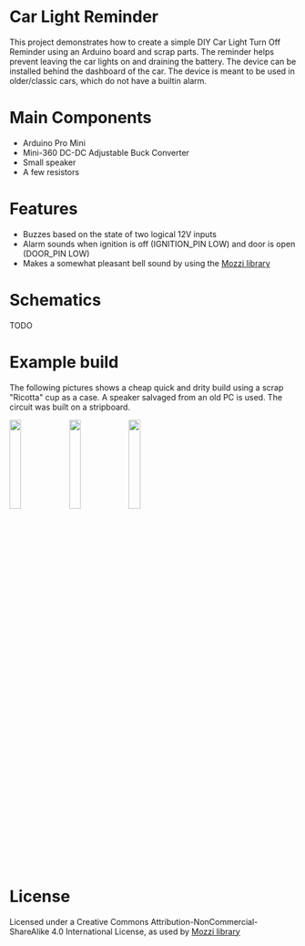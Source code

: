# Car Light Reminder
This project demonstrates how to create a simple DIY Car Light Turn Off Reminder using an Arduino board and scrap parts. The reminder helps prevent leaving the car lights on and draining the battery. The device can be installed behind the dashboard of the car. The device is meant to be used in older/classic cars, which do not have a builtin alarm.
# Main Components
- Arduino Pro Mini
- Mini-360 DC-DC Adjustable Buck Converter
- Small speaker
- A few resistors
# Features
- Buzzes based on the state of two logical 12V inputs
- Alarm sounds when ignition is off (IGNITION_PIN LOW) and door is open (DOOR_PIN LOW) 
- Makes a somewhat pleasant bell sound by using the [Mozzi library](https://github.com/sensorium/Mozzi) 
# Schematics
TODO
# Example build
The following pictures shows a cheap quick and drity build using a scrap "Ricotta" cup as a case. A speaker salvaged from an old PC is used. The circuit was built on a stripboard. 


<img src="https://github.com/he-leon/car-light-reminder/assets/22372029/8f4fd831-1296-47d2-a73b-7d6a12056398" width=20% height=20%>
<img src="https://github.com/he-leon/car-light-reminder/assets/22372029/af8670e5-908d-421c-9148-4a8423b006d2" width=20% height=20%>
<img src="https://github.com/he-leon/car-light-reminder/assets/22372029/1686e6d1-49d5-4839-aab4-7c8841654158" width=20% height=20%>


# License
Licensed under a Creative Commons Attribution-NonCommercial-ShareAlike 4.0 International License, as used by [Mozzi library](https://github.com/sensorium/Mozzi#use-and-remix)
